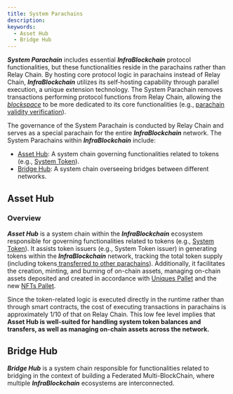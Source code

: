 ```yaml
---
title: System Parachains
description:
keywords:
  - Asset Hub
  - Bridge Hub
---
```


**_System Parachain_** includes essential **_InfraBlockchain_** protocol functionalities, but these functionalities reside in the parachains rather than Relay Chain. By hosting core protocol logic in parachains instead of Relay Chain, **_InfraBlockchain_** utilizes its self-hosting capability through parallel execution, a unique extension technology. The System Parachain removes transactions performing protocol functions from Relay Chain, allowing the [_blockspace_](../architecture.md#block-space) to be more dedicated to its core functionalities (e.g., [parachain validity verification](../architecture.md#parachain-state-transition)).

The governance of the System Parachain is conducted by Relay Chain and serves as a special parachain for the entire **_InfraBlockchain_** network. The System Parachains within **_InfraBlockchain_** include:

- [Asset Hub](#asset-hub): A system chain governing functionalities related to tokens (e.g., [System Token](../../protocol/system-token.md)).
- [Bridge Hub](#bridge-hub): A system chain overseeing bridges between different networks.

## Asset Hub

### Overview

**_Asset Hub_** is a system chain within the **_InfraBlockchain_** ecosystem responsible for governing functionalities related to tokens (e.g., [System Token](../../protocol/system-token.md)). It assists token issuers (e.g., System Token issuer) in generating tokens within the **_InfraBlockchain_** network, tracking the total token supply (including tokens[ transferred to other parachains](../../../tutorials/build/transfer-assets-with-xcm.md)). Additionally, it facilitates the creation, minting, and burning of on-chain assets, managing on-chain assets deposited and created in accordance with [Uniques Pallet](https://github.com/InfraBlockchain/infrablockspace-sdk/tree/822bc6c9706774a98122eb432f412b871a98a4bd/substrate/frame/uniques) and the new [NFTs Pallet](https://github.com/InfraBlockchain/infrablockspace-sdk/tree/822bc6c9706774a98122eb432f412b871a98a4bd/substrate/frame/nfts).

Since the token-related logic is executed directly in the runtime rather than through smart contracts, the cost of executing transactions in parachains is approximately 1/10 of that on Relay Chain. This low fee level implies that **Asset Hub is well-suited for handling system token balances and transfers, as well as managing on-chain assets across the network.**

## Bridge Hub

**_Bridge Hub_** is a system chain responsible for functionalities related to bridging in the context of building a Federated Multi-BlockChain, where multiple **_InfraBlockchain_** ecosystems are interconnected.
